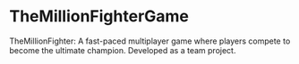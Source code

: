 # TheMillionFighterGame
TheMillionFighter: A fast-paced multiplayer game where players compete to become the ultimate champion. Developed as a team project.

